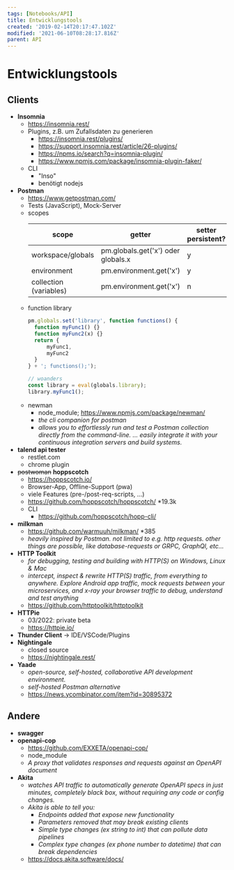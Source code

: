 ```yaml
---
tags: [Notebooks/API]
title: Entwicklungstools
created: '2019-02-14T20:17:47.102Z'
modified: '2021-06-10T08:28:17.816Z'
parent: API
---
```


# Entwicklungstools

## Clients
- **Insomnia**
  - <https://insomnia.rest/>
  - Plugins, z.B. um Zufallsdaten zu generieren
    - <https://insomnia.rest/plugins/>
    - <https://support.insomnia.rest/article/26-plugins/>
    - <https://npms.io/search?q=insomnia-plugin/>
    - <https://www.npmjs.com/package/insomnia-plugin-faker/>
  - CLI
    - "Inso"
    - benötigt nodejs
- **Postman**
  - <https://www.getpostman.com/>
  - Tests (JavaScript), Mock-Server
  - scopes
    <table>
      <thead>
        <th>scope</th>
        <th>getter</th>
        <th>setter persistent?</th>
      </thead>
      <tbody>
        <tr>
          <td>workspace/globals</td>
          <td>pm.globals.get('x') oder globals.x</td>
          <td>y</td>
        </tr>
        <tr>
          <td>environment</td>
          <td>pm.environment.get('x')</td>
          <td>y</td>
        </tr>
        <tr>
          <td>collection (variables)</td>
          <td>pm.environment.get('x')</td>
          <td>n</td>
        </tr>
      </tbody>
    </table>
  - function library
    ```js
    pm.globals.set('library', function functions() {
      function myFunc1() {}
      function myFunc2(x) {}
      return {
          myFunc1,
          myFunc2
      }
    } + '; functions();');

    // woanders
    const library = eval(globals.library);
    library.myFunc1();
    ```
  - newman
    - node_module; <https://www.npmjs.com/package/newman/>
    - *the cli companion for postman*
    - *allows you to effortlessly run and test a Postman collection directly from the command-line. ... easily integrate it with your continuous integration servers and build systems.*
- **talend api tester**
  - restlet.com
  - chrome plugin
- ~~postwoman~~ **hoppscotch**
  - <https://hoppscotch.io/>
  - Browser-App, Offline-Support (pwa)
  - viele Features (pre-/post-req-scripts, ...)
  - <https://github.com/hoppscotch/hoppscotch/> *19.3k
  - CLI
    - <https://github.com/hoppscotch/hopp-cli/>
- **milkman**
  - <https://github.com/warmuuh/milkman/> *385
  - *heavily inspired by Postman. not limited to e.g. http requests. other things are possible, like database-requests or GRPC, GraphQl, etc...*
- **HTTP Toolkit**
  - *for debugging, testing and building with HTTP(S) on Windows, Linux & Mac*
  - *intercept, inspect & rewrite HTTP(S) traffic, from everything to anywhere. Explore Android app traffic, mock requests between your microservices, and x-ray your browser traffic to debug, understand and test anything*
  - <https://github.com/httptoolkit/httptoolkit>
- **HTTPie**
  - 03/2022: private beta 
  - <https://httpie.io/>
- **Thunder Client** -> IDE/VSCode/Plugins
- **Nightingale**
  - closed source 
  - <https://nightingale.rest/> 
- **Yaade**
  - *open-source, self-hosted, collaborative API development environment.*
  - *self-hosted Postman alternative*
  - <https://news.ycombinator.com/item?id=30895372>


## Andere
- **swagger**
- **openapi-cop**
  - <https://github.com/EXXETA/openapi-cop/>
  - node_module
  - *A proxy that validates responses and requests against an OpenAPI document*
- **Akita**
  - *watches API traffic to automatically generate OpenAPI specs in just minutes, completely black box, without requiring any code or config changes.*
  - *Akita is able to tell you:*
    - *Endpoints added that expose new functionality*
    - *Parameters removed that may break existing clients*
    - *Simple type changes (ex string to int) that can pollute data pipelines*
    - *Complex type changes (ex phone number to datetime) that can break dependencies*
  - <https://docs.akita.software/docs/>
